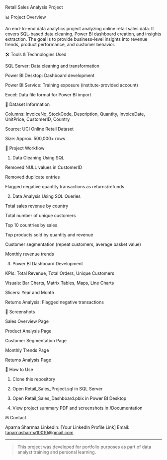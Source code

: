 Retail Sales Analysis Project

📊 Project Overview

An end-to-end data analytics project analyzing online retail sales data. It covers SQL-based data cleaning, Power BI dashboard creation, and insights extraction. The goal is to provide business-level insights into revenue trends, product performance, and customer behavior.

🛠 Tools & Technologies Used

SQL Server: Data cleaning and transformation

Power BI Desktop: Dashboard development

Power BI Service: Training exposure (institute-provided account)

Excel: Data file format for Power BI import


📂 Dataset Information

Columns: InvoiceNo, StockCode, Description, Quantity, InvoiceDate, UnitPrice, CustomerID, Country

Source: UCI Online Retail Dataset

Size: Approx. 500,000+ rows


📑 Project Workflow

1. Data Cleaning Using SQL

Removed NULL values in CustomerID

Removed duplicate entries

Flagged negative quantity transactions as returns/refunds



2. Data Analysis Using SQL Queries

Total sales revenue by country

Total number of unique customers

Top 10 countries by sales

Top products sold by quantity and revenue

Customer segmentation (repeat customers, average basket value)

Monthly revenue trends



3. Power BI Dashboard Development

KPIs: Total Revenue, Total Orders, Unique Customers

Visuals: Bar Charts, Matrix Tables, Maps, Line Charts

Slicers: Year and Month

Returns Analysis: Flagged negative transactions




📸 Screenshots

Sales Overview Page

Product Analysis Page

Customer Segmentation Page

Monthly Trends Page

Returns Analysis Page



🚀 How to Use

1. Clone this repository


2. Open Retail_Sales_Project.sql in SQL Server


3. Open Retail_Sales_Dashboard.pbix in Power BI Desktop


4. View project summary PDF and screenshots in /Documentation



✉ Contact

Aparna Sharmaa
LinkedIn: [Your LinkedIn Profile Link]
Email: [aparnasharma10010@gmail.com


---

> This project was developed for portfolio purposes as part of data analyst training and personal learning.